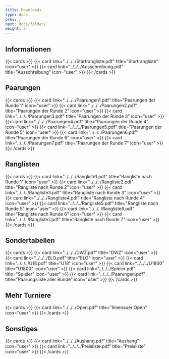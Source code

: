 ```yaml
---
title: Downloads
type: docs
prev: /
next: docs/folder/
weight: 2
---
```


## Informationen

{{< cards >}}
{{< card link="../../../Startrangliste.pdf" title="Startrangliste" icon="user" >}}
{{< card link="../../../Ausschreibung.pdf" title="Ausschreibung" icon="user" >}}
{{< /cards >}}

## Paarungen

{{< cards >}}
{{< card link="../../../Paarungen1.pdf" title="Paarungen der Runde 1" icon="user" >}}
{{< card link="../../../Paarungen2.pdf" title="Paarungen der Runde 2" icon="user" >}}
{{< card link="../../../Paarungen3.pdf" title="Paarungen der Runde 3" icon="user" >}}
{{< card link="../../../Paarungen4.pdf" title="Paarungen der Runde 4" icon="user" >}}
{{< card link="../../../Paarungen5.pdf" title="Paarungen der Runde 5" icon="user" >}}
{{< card link="../../../Paarungen6.pdf" title="Paarungen der Runde 6" icon="user" >}}
{{< card link="../../../Paarungen7.pdf" title="Paarungen der Runde 7" icon="user" >}}
{{< /cards >}}

## Ranglisten

{{< cards >}}
{{< card link="../../../Rangliste1.pdf" title="Rangliste nach Runde 1" icon="user" >}}
{{< card link="../../../Rangliste2.pdf" title="Rangliste nach Runde 2" icon="user" >}}
{{< card link="../../../Rangliste3.pdf" title="Rangliste nach Runde 3" icon="user" >}}
{{< card link="../../../Rangliste4.pdf" title="Rangliste nach Runde 4" icon="user" >}}
{{< card link="../../../Rangliste5.pdf" title="Rangliste nach Runde 5" icon="user" >}}
{{< card link="../../../Rangliste6.pdf" title="Rangliste nach Runde 6" icon="user" >}}
{{< card link="../../../Rangliste7.pdf" title="Rangliste nach Runde 7" icon="user" >}}
{{< /cards >}}


## Sondertabellen 
{{< cards >}}
{{< card link="../../../DWZ.pdf" title="DWZ" icon="user" >}}
{{< card link="../../../ELO.pdf" title="ELO" icon="user" >}}
{{< card link="../../../U18.pdf" title="U18" icon="user" >}}
{{< card link="../../../U1800" title="U1800" icon="user" >}}
{{< card link="../../../Spieler.pdf" title="Spieler" icon="user" >}}
{{< card link="../../../Paarungen.pdf" title="Paarungsliste aller Runde" icon="user" >}}
{{< /cards >}}

## Mehr Turniere

{{< cards >}}
{{< card link="../../../Open.pdf" title="Ilmenauer Open" icon="user" >}}
{{< /cards >}}


## Sonstiges

{{< cards >}}
{{< card link="../../../Aushang.pdf" title="Aushang" icon="user" >}}
{{< card link="../../../Preisliste.pdf" title="Preisliste" icon="user" >}}
{{< /cards >}}
